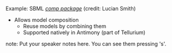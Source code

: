 
Example: SBML *[comp package]()* (credit: Lucian Smith)

* Allows model composition
  * Reuse models by combining them
  * Supported natively in Antimony (part of Tellurium)

note:
    Put your speaker notes here.
    You can see them pressing 's'.
